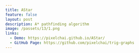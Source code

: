 ```yaml
---
title: AStar
feature: false
layout: post
description: A* pathfinding algorithm
image: /passets/13/1.png
links:
  - Demo: https://pixelchai.github.io/AStar/
  - GitHub Page: https://github.com/pixelchai/trig-graphs
---
```

